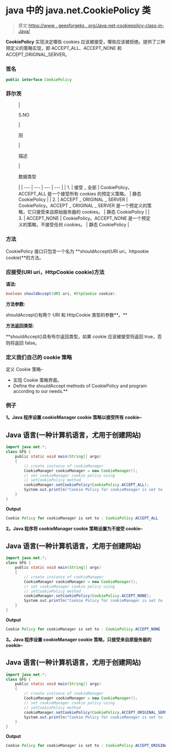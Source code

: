 # java 中的 java.net.CookiePolicy 类

> 原文:[https://www . geesforgeks . org/Java-net-cookiepolicy-class-in-Java/](https://www.geeksforgeeks.org/java-net-cookiepolicy-class-in-java/)

**CookiePolicy** 实现决定哪些 cookies 应该被接受，哪些应该被拒绝。提供了三种预定义的策略实现，即 ACCEPT_ALL、ACCEPT_NONE 和 ACCEPT_ORIGINAL_SERVER。

### 签名

```java
public interface CookiePolicy
```

### 菲尔茨

<figure class="table">

| 

S.NO      

 | 

田

 | 

描述

 | 

数据类型

 |
| --- | --- | --- | --- |
| 1. | 接受 _ 全部 | CookiePolicy。ACCEPT_ALL 是一个接受所有 cookies 的预定义策略。 | 静态 CookiePolicy |
| 2. | ACCEPT _ ORIGINAL _ SERVER | CookiePolicy。ACCEPT _ ORIGINAL _ SERVER 是一个预定义的策略，它只接受来自原始服务器的 cookies。 | 静态 CookiePolicy |
| 3. | ACCEPT_NONE | CookiePolicy。ACCEPT_NONE 是一个预定义的策略，不接受任何 cookies。 | 静态 CookiePolicy |

</figure>

### 方法

CookiePolicy 接口只包含一个名为 **shouldAccept(URI uri，httpookie cookie)**的方法。

### **应接受(URI uri，HttpCookie cookie)方法**

**语法:**

```java
boolean shouldAccept(URI uri, HttpCookie cookie).
```

**方法参数:**

shouldAccept()有两个 URI 和 HttpCookie 类型的参数**。**

****方法返回类型:****

 **shouldAccept()具有布尔返回类型，如果 cookie 应该被接受将返回 true，否则将返回 false。

### 定义我们自己的 cookie 策略

定义 Cookie 策略–

*   实现 Cookie 策略界面。
*   Define the shouldAccept methods of CookiePolicy and program according to our needs.** 

### 例子

**1。Java 程序设置 cookieManager cookie 策略以接受所有 cookie–**

## Java 语言(一种计算机语言，尤用于创建网站)

```java
import java.net.*;
class GFG {
    public static void main(String[] args)
    {
        // create instance of cookieManager
        CookieManager cookieManager = new CookieManager();
        // set cookieManager cookie policy using
        // setCookiePolicy method
        cookieManager.setCookiePolicy(CookiePolicy.ACCEPT_ALL);
        System.out.println("Cookie Policy for cookieManager is set to : CookiePolicy.ACCEPT_ALL");
    }
}
```

**Output**

```java
Cookie Policy for cookieManager is set to : CookiePolicy.ACCEPT_ALL
```

**2。Java 程序将 cookieManager cookie 策略设置为不接受 cookie–**

## Java 语言(一种计算机语言，尤用于创建网站)

```java
import java.net.*;
class GFG {
    public static void main(String[] args)
    {
        // create instance of cookieManager
        CookieManager cookieManager = new CookieManager();
        // set cookieManager cookie policy using
        // setCookiePolicy method
        cookieManager.setCookiePolicy(CookiePolicy.ACCEPT_NONE);
        System.out.println("Cookie Policy for cookieManager is set to : CookiePolicy.ACCEPT_NONE");
    }
}
```

**Output**

```java
Cookie Policy for cookieManager is set to : CookiePolicy.ACCEPT_NONE
```

**3。Java 程序设置 cookieManager cookie 策略，只接受来自原服务器的 cookie–**

## Java 语言(一种计算机语言，尤用于创建网站)

```java
import java.net.*;
class GFG {
    public static void main(String[] args)
    {
        // create instance of cookieManager
        CookieManager cookieManager = new CookieManager();
        // set cookieManager cookie policy using
        // setCookiePolicy method
        cookieManager.setCookiePolicy(CookiePolicy.ACCEPT_ORIGINAL_SERVER);
        System.out.println("Cookie Policy for cookieManager is set to : CookiePolicy.ACCEPT_ORIGINAL_SERVER");
    }
}
```

**Output**

```java
Cookie Policy for cookieManager is set to : CookiePolicy.ACCEPT_ORIGINAL_SERVER
```